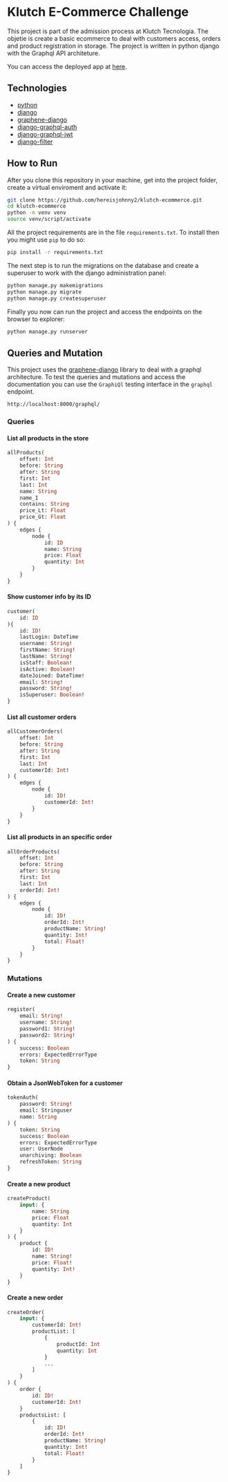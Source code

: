# Klutch E-Commerce Challenge

This project is part of the admission process at Klutch Tecnologia. The objetie is create a basic ecommerce to deal with customers access, orders and product registration in storage. The project is written in python django with the Graphql API architeture.

You can access the deployed app at [here](https://klutch-ecommerce-challenge.herokuapp.com).

## Technologies

- [python](https://www.python.org/)
- [django](https://www.djangoproject.com/)
- [graphene-django](https://docs.graphene-python.org/projects/django/en/latest/)
- [django-graphql-auth](https://django-graphql-auth.readthedocs.io/en/latest/)
- [django-graphql-jwt](https://django-graphql-jwt.domake.io/en/latest/index.html)
- [django-filter](https://django-filter.readthedocs.io/en/stable/)

## How to Run

After you clone this repository in your machine, get into the project folder, create a virtual enviroment and activate it:

```bash
git clone https://github.com/hereisjohnny2/klutch-ecommerce.git
cd klutch-ecommerce
python -m venv venv
source venv/script/activate
```

All the project requirements are in the file `requirements.txt`. To install then you might use `pip` to do so:

```bash
pip install -r requirements.txt
```

The next step is to run the migrations on the database and create a superuser to work with the django administration panel:

```bash
python manage.py makemigrations
python manage.py migrate
python manage.py createsuperuser
```

Finally you now can run the project and access the endpoints on the browser to explorer:
```bash
python manage.py runserver
```

## Queries and Mutation

This project uses the [graphene-django]() library to deal with a graphql architecture. To test the queries and mutations and access the documentation you can use the `GraphiQl` testing interface in the `graphql` endpoint. 

```
http://localhost:8000/graphql/
```
### Queries

#### List all products in the store

```graphql
allProducts(
    offset: Int
    before: String
    after: String
    first: Int
    last: Int
    name: String
    name_I
    contains: String
    price_Lt: Float
    price_Gt: Float
) {
    edges {
        node {
            id: ID
            name: String
            price: Float
            quantity: Int
        }
    }
}
``` 

#### Show customer info by its ID

```graphql
customer(
    id: ID
){
    id: ID!
    lastLogin: DateTime
    username: String!
    firstName: String!
    lastName: String!
    isStaff: Boolean!
    isActive: Boolean!
    dateJoined: DateTime!
    email: String!
    password: String!
    isSuperuser: Boolean!   
}
``` 

#### List all customer orders

```graphql
allCustomerOrders(
    offset: Int
    before: String
    after: String
    first: Int
    last: Int
    customerId: Int!
) {
    edges {
        node {
            id: ID!
            customerId: Int!
        }
    }
} 
```

#### List all products in an specific order

```graphql
allOrderProducts(
    offset: Int
    before: String
    after: String
    first: Int
    last: Int
    orderId: Int!
) {
    edges {
        node {
            id: ID!
            orderId: Int!
            productName: String!
            quantity: Int!
            total: Float!
        }
    }
}
```  


### Mutations

#### Create a new customer

```graphql
register(
    email: String!
    username: String!
    password1: String!
    password2: String!
) {
    success: Boolean
    errors: ExpectedErrorType
    token: String
}
```

#### Obtain a JsonWebToken for a customer

```graphql
tokenAuth(
    password: String!
    email: Stringuser
    name: String
) {
    token: String
    success: Boolean
    errors: ExpectedErrorType
    user: UserNode
    unarchiving: Boolean
    refreshToken: String
}
```

#### Create a new product

```graphql 
createProduct(
    input: {
        name: String
        price: Float
        quantity: Int
    }
) {
    product {
        id: ID!
        name: String!
        price: Float!
        quantity: Int!
    }
}
```

#### Create a new order 

```graphql
createOrder(
    input: {
        customerId: Int!
        productList: [
            {
                productId: Int
                quantity: Int
            }
            ...
        ]
    }
) {
    order {
        id: ID!
        customerId: Int!
    }
    productsList: [
        {
            id: ID!
            orderId: Int!
            productName: String!
            quantity: Int!
            total: Float!
        }
    ]
}
```